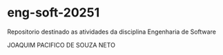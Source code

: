 # eng-soft-20251
Repositorio destinado as atividades da disciplina Engenharia de Software


JOAQUIM PACIFICO DE SOUZA NETO
